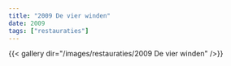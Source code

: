```yaml
---
title: "2009 De vier winden"
date: 2009
tags: ["restauraties"]
---
```


{{< gallery dir="/images/restauraties/2009 De vier winden" />}}
